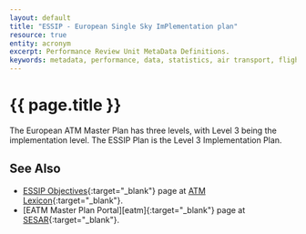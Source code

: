 ```yaml
---
layout: default
title: "ESSIP - European Single Sky ImPlementation plan"
resource: true
entity: acronym
excerpt: Performance Review Unit MetaData Definitions.
keywords: metadata, performance, data, statistics, air transport, flights, europe, delay, safety
---
```

# {{ page.title }}

The European ATM Master Plan has three levels, with Level 3 being
the implementation level.
The ESSIP Plan is the Level 3 Implementation Plan.

## See Also

* [ESSIP Objectives][essipLEXI]{:target="_blank"} page at [ATM Lexicon][lexi]{:target="_blank"}.
* [EATM Master Plan Portal][eatm]{:target="_blank"} page at [SESAR][sesar]{:target="_blank"}.

[essipLEXI]: <https://ext.eurocontrol.int/lexicon/index.php/ESSIP_Objective> "ESSIP - ATM Lexicon"
[lexi]: <https://ext.eurocontrol.int/lexicon/index.php/Main_Page> "ATM Lexicon"
[eatmSESAR]: <https://www.atmmasterplan.eu/> "eATM Portal - SESAR"
[essipECTRL]: <http://www.eurocontrol.int/articles/european-atm-master-plan-level-3-implementation-report> "ESSIP Plan - EUROCONTROL"
[sesar]: <http://www.sesarju.eu/> "SESAR"
